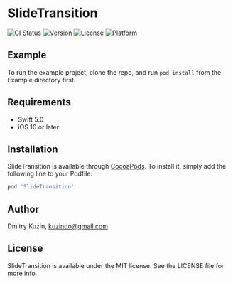 # SlideTransition

[![CI Status](https://img.shields.io/travis/kuzindmitry/SlideTransition.svg?style=flat)](https://travis-ci.org/kuzindmitry/SlideTransition)
[![Version](https://img.shields.io/cocoapods/v/SlideTransition.svg?style=flat)](https://cocoapods.org/pods/SlideTransition)
[![License](https://img.shields.io/cocoapods/l/SlideTransition.svg?style=flat)](https://cocoapods.org/pods/SlideTransition)
[![Platform](https://img.shields.io/cocoapods/p/SlideTransition.svg?style=flat)](https://cocoapods.org/pods/SlideTransition)

## Example

To run the example project, clone the repo, and run `pod install` from the Example directory first.

## Requirements

- Swift 5.0
- iOS 10 or later

## Installation

SlideTransition is available through [CocoaPods](https://cocoapods.org). To install
it, simply add the following line to your Podfile:

```ruby
pod 'SlideTransition'
```

## Author

Dmitry Kuzin, kuzindo@gmail.com

## License

SlideTransition is available under the MIT license. See the LICENSE file for more info.
